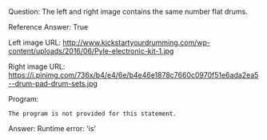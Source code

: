 Question: The left and right image contains the same number flat drums.

Reference Answer: True

Left image URL: http://www.kickstartyourdrumming.com/wp-content/uploads/2016/06/Pyle-electronic-kit-1.jpg

Right image URL: https://i.pinimg.com/736x/b4/e4/6e/b4e46e1878c7660c0970f51e6ada2ea5--drum-pad-drum-sets.jpg

Program:

```
The program is not provided for this statement.
```
Answer: Runtime error: 'is'

